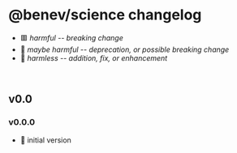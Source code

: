
# @benev/science changelog

- 🟥 *harmful -- breaking change*
- 🔶 *maybe harmful -- deprecation, or possible breaking change*
- 🍏 *harmless -- addition, fix, or enhancement*

<br/>

## v0.0

### v0.0.0
- 🍏 initial version

